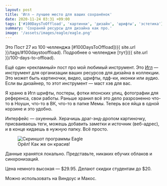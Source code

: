 ```yaml
---
layout: post
title: 'Игл — лучшее место для ваших сохранёнок'
date: 2020-11-24 03:31 +09:00
tags: ['#100DaysToOffload', 'картинки', 'дизайн', 'шрифты', 'эстетика']
summary: 'Сохраняй ресурсы для дизайна как про.'
image: '/assets/images/eagle/eagle.png'
---
```


Это Пост 27 из 100 челленджа [#100DaysToOffload]({{ site.url }}/tags/#100daystooffload). Подробнее о челлендже [тут]({{ site.url }}/100-days-to-offload).

Ещё один «рекламный» пост про мой любимый инструмент. Это [Игл](https://eagle.cool/) — инструмент для организации ваших ресурсов для дизайна в коллекции. Это может быть картиночки, видео, шрифты, пдф-ки, иконки или аудио. Если вы дизайнер, то этот инструмент — маст хэв для вас.

Я храню в Игл шрифты, постеры, фотки японских улиц, фотографии для референса, свои работы. Раньше хранил всё это дело разрозненно что-то в Ноушн, что-то в ВК, что-то в папке Мемы. Теперь все яйца в одной корзине и это удобно.

Интерфейс — охуенный. Херачишь драг-энд-дропом картиночку, присваиваешь теги, можешь добавить заметки и источник (веб-адрес), и в конце кидаешь в нужную папку. Всё просто.

<figure>
  <img src="{{ site.url }}/assets/images/eagle/eagle.png" data-action="zoom" alt="Скриншот программы Eagle" >
  <figcaption>Орёл! Как же он красив!</figcaption>
</figure>

Данные хранятся локально. Представьте, никаких ебучих облаков и синхронизаций.

Цена немного высокая — $29.95. Делают скидки студентам до $20.

Можно использовать на Виндоус и Макос.
